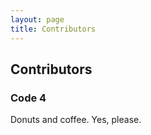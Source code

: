 ```yaml
---
layout: page
title: Contributors
---
```

## Contributors

### Code 4

Donuts and coffee. Yes, please.